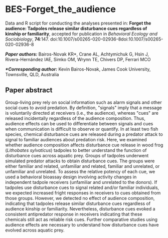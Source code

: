 # BES-Forget_the_audience
Data and R script for conducting the analyses presented in: **Forget the audience: Tadpoles release similar disturbance cues regardless of kinship or familiarity**, accepted for publication in *Behavioral Ecology and Sociobiology*, **74**:147. doi:10.1007/s00265-020-02936-8doi:10.1007/s00265-020-02936-8

***Paper authors:*** Bairos-Novak KR*, Crane AL, Achtymichuk G, Hsin J, Rivera-Hernández IAE, Simko OM, Wrynn TE, Chivers DP, Ferrari MCO 

___*Corresponding author:___ Kevin Bairos-Novak, James Cook University, Townsville, QLD, Australia

## Paper abstract
Group-living prey rely on social information such as alarm signals and other social cues to avoid predation. By definition, "signals" imply that a message is voluntarily directed at receivers (i.e., the audience), whereas "cues" are released incidentally regardless of the audience composition. Thus, audience effects can be used to differentiate between signals and cues when communication is difficult to observe or quantify. In at least two fish species, chemical disturbance cues are released during a predator attack to signal to familiar audiences about predation risk. Here, we examined whether audience composition affects disturbance cue release in wood frog (*Lithobates sylvaticus*) tadpoles to better understand the function of disturbance cues across aquatic prey. Groups of tadpoles underwent simulated predator attacks to obtain disturbance cues. The groups were either familiar and related, unfamiliar and related, familiar and unrelated, or unfamiliar and unrelated. To assess the relative potency of each cue, we used a behavioral bioassay design involving activity changes in independent tadpole receivers (unfamiliar and unrelated to the donors). If tadpoles use disturbance cues to signal related and/or familiar individuals, we expected increased fright responses in receivers to cues obtained from those groups. However, we detected no effect of audience composition, indicating that tadpoles release similar disturbance cues regardless of audience kinship or familiarity. Nevertheless, disturbance cues evoked a consistent antipredator response in receivers indicating that these chemicals still act as reliable risk cues. Further comparative studies using audience effects are necessary to understand how disturbance cues have evolved across aquatic prey.
